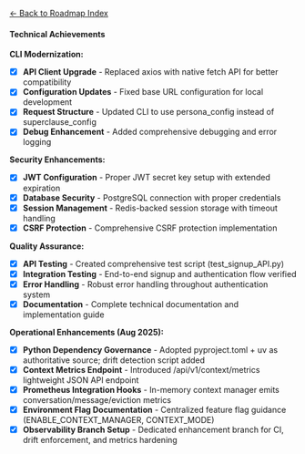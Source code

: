 [← Back to Roadmap Index](./index.md)

#### Technical Achievements

**CLI Modernization:**
- [x] **API Client Upgrade** - Replaced axios with native fetch API for better compatibility
- [x] **Configuration Updates** - Fixed base URL configuration for local development
- [x] **Request Structure** - Updated CLI to use persona_config instead of superclause_config
- [x] **Debug Enhancement** - Added comprehensive debugging and error logging

**Security Enhancements:**
- [x] **JWT Configuration** - Proper JWT secret key setup with extended expiration
- [x] **Database Security** - PostgreSQL connection with proper credentials
- [x] **Session Management** - Redis-backed session storage with timeout handling
- [x] **CSRF Protection** - Comprehensive CSRF protection implementation

**Quality Assurance:**
- [x] **API Testing** - Created comprehensive test script (test_signup_API.py)
- [x] **Integration Testing** - End-to-end signup and authentication flow verified
- [x] **Error Handling** - Robust error handling throughout authentication system
- [x] **Documentation** - Complete technical documentation and implementation guide

**Operational Enhancements (Aug 2025):**
- [x] **Python Dependency Governance** - Adopted pyproject.toml + uv as authoritative source; drift detection script added
- [x] **Context Metrics Endpoint** - Introduced /api/v1/context/metrics lightweight JSON API endpoint
- [x] **Prometheus Integration Hooks** - In-memory context manager emits conversation/message/eviction metrics
- [x] **Environment Flag Documentation** - Centralized feature flag guidance (ENABLE_CONTEXT_MANAGER, CONTEXT_MODE)
- [x] **Observability Branch Setup** - Dedicated enhancement branch for CI, drift enforcement, and metrics hardening
